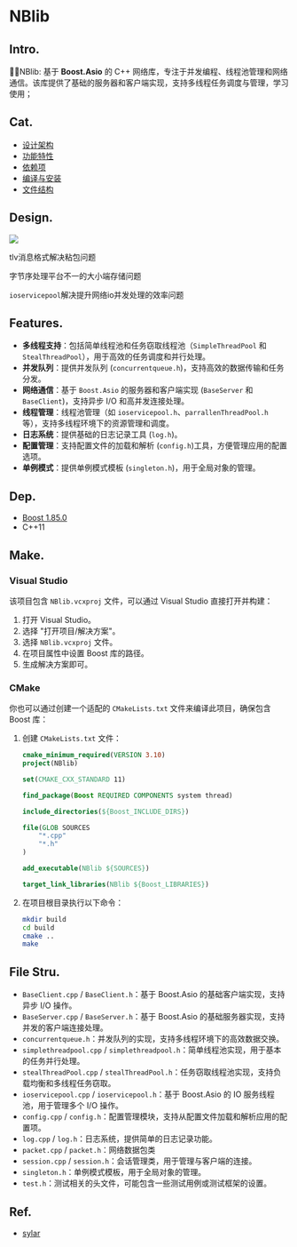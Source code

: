 # NBlib 

## Intro.

🐂🍺NBlib: 基于 **Boost.Asio** 的 C++ 网络库，专注于并发编程、线程池管理和网络通信。该库提供了基础的服务器和客户端实现，支持多线程任务调度与管理，学习使用；

## Cat.

- [设计架构](#功能特性)
- [功能特性](#功能特性)
- [依赖项](#依赖项)
- [编译与安装](#编译与安装)
- [文件结构](#文件结构)

## Design.

 ![](https://observer-storage.oss-cn-chengdu.aliyuncs.com/github/Nano/NBlib.png)

tlv消息格式解决粘包问题

字节序处理平台不一的大小端存储问题

`ioservicepool`解决提升网络io并发处理的效率问题

## Features.

- **多线程支持**：包括简单线程池和任务窃取线程池（`SimpleThreadPool` 和 `StealThreadPool`），用于高效的任务调度和并行处理。
- **并发队列**：提供并发队列 (`concurrentqueue.h`)，支持高效的数据传输和任务分发。
- **网络通信**：基于 `Boost.Asio` 的服务器和客户端实现 (`BaseServer` 和 `BaseClient`)，支持异步 I/O 和高并发连接处理。
- **线程管理**：线程池管理（如 `ioservicepool.h`、`parrallenThreadPool.h` 等），支持多线程环境下的资源管理和调度。
- **日志系统**：提供基础的日志记录工具 (`log.h`)。
- **配置管理**：支持配置文件的加载和解析 (`config.h`)工具，方便管理应用的配置选项。
- **单例模式**：提供单例模式模板 (`singleton.h`)，用于全局对象的管理。

## Dep.

- [Boost 1.85.0](https://www.boost.org/users/history/version_1_85_0.html)
- C++11

## Make.

### Visual Studio

该项目包含 `NBlib.vcxproj` 文件，可以通过 Visual Studio 直接打开并构建：

1. 打开 Visual Studio。
2. 选择 "打开项目/解决方案"。
3. 选择 `NBlib.vcxproj` 文件。
4. 在项目属性中设置 Boost 库的路径。
5. 生成解决方案即可。

###  CMake

你也可以通过创建一个适配的 `CMakeLists.txt` 文件来编译此项目，确保包含 Boost 库：

1. 创建 `CMakeLists.txt` 文件：

   ```cmake
   cmake_minimum_required(VERSION 3.10)
   project(NBlib)
   
   set(CMAKE_CXX_STANDARD 11)
   
   find_package(Boost REQUIRED COMPONENTS system thread)
   
   include_directories(${Boost_INCLUDE_DIRS})
   
   file(GLOB SOURCES
       "*.cpp"
       "*.h"
   )
   
   add_executable(NBlib ${SOURCES})
   
   target_link_libraries(NBlib ${Boost_LIBRARIES})
   ```
   
2. 在项目根目录执行以下命令：

   ```bash
   mkdir build
   cd build
   cmake ..
   make
   ```

## File Stru.

- `BaseClient.cpp` / `BaseClient.h`：基于 Boost.Asio 的基础客户端实现，支持异步 I/O 操作。
- `BaseServer.cpp` / `BaseServer.h`：基于 Boost.Asio 的基础服务器实现，支持并发的客户端连接处理。
- `concurrentqueue.h`：并发队列的实现，支持多线程环境下的高效数据交换。
- `simplethreadpool.cpp` / `simplethreadpool.h`：简单线程池实现，用于基本的任务并行处理。
- `stealThreadPool.cpp` / `stealThreadPool.h`：任务窃取线程池实现，支持负载均衡和多线程任务窃取。
- `ioservicepool.cpp` / `ioservicepool.h`：基于 Boost.Asio 的 IO 服务线程池，用于管理多个 I/O 操作。
- `config.cpp` / `config.h`：配置管理模块，支持从配置文件加载和解析应用的配置项。
- `log.cpp` / `log.h`：日志系统，提供简单的日志记录功能。
- `packet.cpp` / `packet.h`：网络数据包类
- `session.cpp` / `session.h`：会话管理类，用于管理与客户端的连接。
- `singleton.h`：单例模式模板，用于全局对象的管理。
- `test.h`：测试相关的头文件，可能包含一些测试用例或测试框架的设置。

## Ref.

- [sylar](https://github.com/sylar-yin/sylar)

